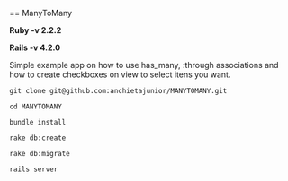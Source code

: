 == ManyToMany

**Ruby -v 2.2.2**

**Rails -v 4.2.0**

Simple example app on how to use has_many, :through associations
and how to create checkboxes on view to select itens you want.

`git clone git@github.com:anchietajunior/MANYTOMANY.git`

`cd MANYTOMANY`

`bundle install`

`rake db:create`

`rake db:migrate`

`rails server`
